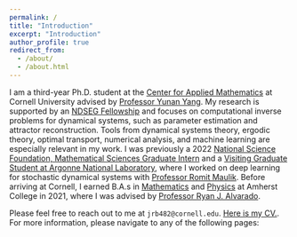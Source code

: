 ```yaml
---
permalink: /
title: "Introduction"
excerpt: "Introduction"
author_profile: true
redirect_from: 
  - /about/
  - /about.html
---
```


I am a third-year Ph.D. student at the [Center for Applied Mathematics](https://www.cam.cornell.edu/cam) at Cornell University advised by [Professor Yunan Yang](https://as.cornell.edu/people/yunan-yang). My research is supported by an [NDSEG Fellowship](https://ndseg.sysplus.com/) and focuses on computational inverse problems for dynamical systems, such as parameter estimation and attractor reconstruction. Tools from dynamical systems theory, ergodic theory, optimal transport, numerical analysis, and machine learning are especially relevant in my work. I was previously a 2022 [National Science Foundation, Mathematical Sciences Graduate Intern](https://new.nsf.gov/funding/opportunities/nsf-mathematical-sciences-graduate-internship) and a [Visiting Graduate Student at Argonne National Laboratory](https://www.anl.gov/education/visiting-student-program-for-graduate-students), where I worked on deep learning for stochastic dynamical systems with [Professor Romit Maulik](https://ist.psu.edu/directory/rmm7011). Before arriving at Cornell, I earned B.A.s in [Mathematics](https://www.amherst.edu/academiclife/departments/mathematics-statistics) and [Physics](https://www.amherst.edu/academiclife/departments/physics) at Amherst College in 2021, where I was advised by [Professor Ryan J. Alvarado](https://www.amherst.edu/people/facstaff/rjalvarado). 

Please feel free to reach out to me at ```jrb482@cornell.edu```. [Here is my CV.](https://drive.google.com/file/d/1nUOUf4Y5PN-ixCqbcHWqMoRqPwGefPeL/view?usp=drive_link). For more information, please navigate to any of the following pages: 


